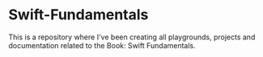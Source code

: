 # Swift-Fundamentals
This is a repository where I've been creating all playgrounds, projects and documentation related to the Book: Swift Fundamentals.
